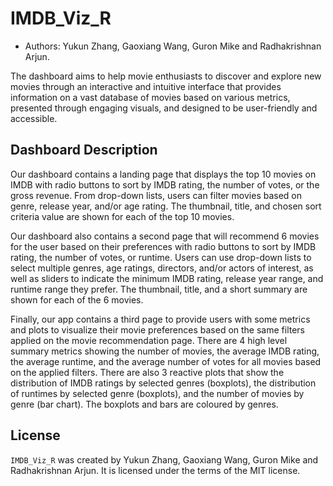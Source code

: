 # IMDB_Viz_R

* Authors: Yukun Zhang, Gaoxiang Wang, Guron Mike and Radhakrishnan Arjun.

The dashboard aims to help movie enthusiasts to discover and explore new movies through an interactive and intuitive interface that provides information on a vast database of movies based on various metrics, presented through engaging visuals, and designed to be user-friendly and accessible.

## Dashboard Description

Our dashboard contains a landing page that displays the top 10 movies on IMDB with radio buttons to sort by IMDB rating, the number of votes, or the gross revenue. From drop-down lists, users can filter movies based on genre, release year, and/or age rating. The thumbnail, title, and chosen sort criteria value are shown for each of the top 10 movies. 

Our dashboard also contains a second page that will recommend 6 movies for the user based on their preferences with radio buttons to sort by IMDB rating, the number of votes, or runtime.  Users can use drop-down lists to select multiple genres, age ratings, directors, and/or actors of interest, as well as sliders to indicate the minimum IMDB rating, release year range, and runtime range they prefer.  The thumbnail, title, and a short summary are shown for each of the 6 movies.

Finally, our app contains a third page to provide users with some metrics and plots to visualize their movie preferences based on the same filters applied on the movie recommendation page.  There are 4 high level summary metrics showing the number of movies, the average IMDB rating, the average runtime, and the average number of votes for all movies based on the applied filters.  There are also 3 reactive plots that show the distribution of IMDB ratings by selected genres (boxplots), the distribution of runtimes by selected genre (boxplots), and the number of movies by genre (bar chart).  The boxplots and bars are coloured by genres.

## License

`IMDB_Viz_R` was created by Yukun Zhang, Gaoxiang Wang, Guron Mike and Radhakrishnan Arjun. It is licensed under the terms of the MIT license.
